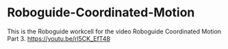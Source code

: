 # Roboguide-Coordinated-Motion
This is the Roboguide workcell for the video Roboguide Coordinated Motion Part 3.
https://youtu.be/rl5CK_EfT48
